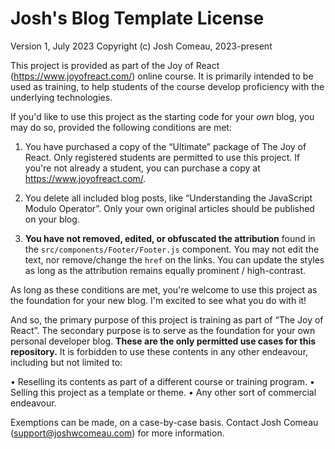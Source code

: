 # Josh's Blog Template License

Version 1, July 2023
Copyright (c) Josh Comeau, 2023-present

This project is provided as part of the Joy of React (https://www.joyofreact.com/) online course. It is primarily intended to be used as training, to help students of the course develop proficiency with the underlying technologies.

If you'd like to use this project as the starting code for your _own_ blog, you may do so, provided the following conditions are met:

1. You have purchased a copy of the “Ultimate” package of The Joy of React. Only registered students are permitted to use this project. If you're not already a student, you can purchase a copy at https://www.joyofreact.com/.

2. You delete all included blog posts, like “Understanding the JavaScript Modulo Operator”. Only your own original articles should be published on your blog.

3. **You have not removed, edited, or obfuscated the attribution** found in the `src/components/Footer/Footer.js` component. You may not edit the text, nor remove/change the `href` on the links. You can update the styles as long as the attribution remains equally prominent / high-contrast.

As long as these conditions are met, you're welcome to use this project as the foundation for your new blog. I'm excited to see what you do with it!

And so, the primary purpose of this project is training as part of “The Joy of React”. The secondary purpose is to serve as the foundation for your own personal developer blog. **These are the only permitted use cases for this repository.** It is forbidden to use these contents in any other endeavour, including but not limited to:

• Reselling its contents as part of a different course or training program.
• Selling this project as a template or theme.
• Any other sort of commercial endeavour.

Exemptions can be made, on a case-by-case basis. Contact Josh Comeau (support@joshwcomeau.com) for more information.
